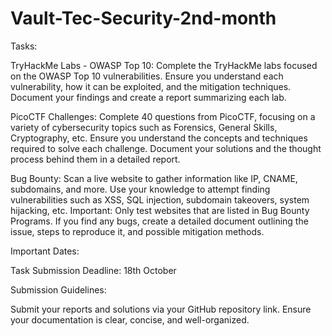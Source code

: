 # Vault-Tec-Security-2nd-month
Tasks:

TryHackMe Labs - OWASP Top 10:
Complete the TryHackMe labs focused on the OWASP Top 10 vulnerabilities.
Ensure you understand each vulnerability, how it can be exploited, and the mitigation techniques.
Document your findings and create a report summarizing each lab.

PicoCTF Challenges:
Complete 40 questions from PicoCTF, focusing on a variety of cybersecurity topics such as Forensics, General Skills, Cryptography, etc.
Ensure you understand the concepts and techniques required to solve each challenge.
Document your solutions and the thought process behind them in a detailed report.

Bug Bounty:
Scan a live website to gather information like IP, CNAME, subdomains, and more.
Use your knowledge to attempt finding vulnerabilities such as XSS, SQL injection, subdomain takeovers, system hijacking, etc.
Important: Only test websites that are listed in Bug Bounty Programs.
If you find any bugs, create a detailed document outlining the issue, steps to reproduce it, and possible mitigation methods.

Important Dates:

Task Submission Deadline: 18th October


Submission Guidelines:

Submit your reports and solutions via your GitHub repository link.
Ensure your documentation is clear, concise, and well-organized.
